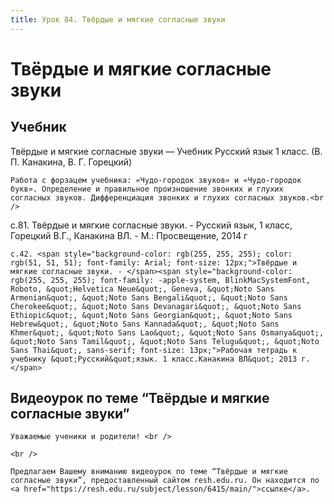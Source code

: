 ```yaml
---
title: Урок 84. Твёрдые и мягкие согласные звуки
---
```


# Твёрдые и мягкие согласные звуки

## Учебник

Твёрдые и мягкие согласные звуки — Учебник Русский язык 1 класс. (В. П. Канакина, В. Г. Горецкий)

<p>
	Работа с форзацем учебника: «Чудо-городок звуков» и «Чудо-городок букв». Определение и правильное произношение звонких и глухих согласных звуков. Дифференциация звонких и глухих согласных звуков.<br />
</p>

с.81. Твёрдые и мягкие согласные звуки. - Русский язык, 1 класс, Горецкий В.Г., Канакина ВЛ. - М.: Просвещение, 2014 г

<p>
	с.42. <span style="background-color: rgb(255, 255, 255); color: rgb(51, 51, 51); font-family: Arial; font-size: 12px;">Твёрдые и мягкие согласные звуки. - </span><span style="background-color: rgb(255, 255, 255); font-family: -apple-system, BlinkMacSystemFont, Roboto, &quot;Helvetica Neue&quot;, Geneva, &quot;Noto Sans Armenian&quot;, &quot;Noto Sans Bengali&quot;, &quot;Noto Sans Cherokee&quot;, &quot;Noto Sans Devanagari&quot;, &quot;Noto Sans Ethiopic&quot;, &quot;Noto Sans Georgian&quot;, &quot;Noto Sans Hebrew&quot;, &quot;Noto Sans Kannada&quot;, &quot;Noto Sans Khmer&quot;, &quot;Noto Sans Lao&quot;, &quot;Noto Sans Osmanya&quot;, &quot;Noto Sans Tamil&quot;, &quot;Noto Sans Telugu&quot;, &quot;Noto Sans Thai&quot;, sans-serif; font-size: 13px;">Рабочая тетрадь к учебнику &quot;Русский&quot;язык. 1 класс.Канакина ВЛ&quot; 2013 г.</span>
</p>

## Видеоурок по теме “Твёрдые и мягкие согласные звуки”

<p>
	Уважаемые ученики и родители! <br /> 
</p>
<p>
	<br /> 
</p>
<p>
	Предлагаем Вашему вниманию видеоурок по теме “Твёрдые и мягкие согласные звуки”, предоставленный сайтом resh.edu.ru. Он находится по <a href="https://resh.edu.ru/subject/lesson/6415/main/">ссылке</a>.
</p>